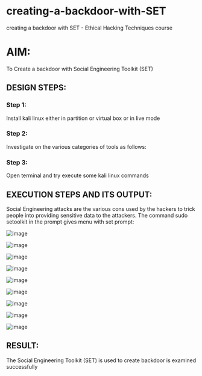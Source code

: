 # creating-a-backdoor-with-SET
creating a backdoor with SET - Ethical Hacking Techniques course

# AIM:
To Create a backdoor with Social Engineering Toolkit (SET)

## DESIGN STEPS:

### Step 1:

Install kali linux either in partition or virtual box or in live mode


### Step 2:

Investigate on the various categories of tools as follows:

### Step 3:

Open terminal and try execute some kali linux commands

## EXECUTION STEPS AND ITS OUTPUT:
Social Engineering attacks are the various cons used by the hackers to trick people into providing sensitive data to the attackers. 
The command sudo setoolkit in the prompt gives menu with set prompt:

![image](https://github.com/Sahithya373/creating-a-backdoor-with-SET/assets/147017926/3dc89e19-a0be-4297-afad-0960fad17ea1)

![image](https://github.com/Sahithya373/creating-a-backdoor-with-SET/assets/147017926/8bccbb59-29aa-4290-af1a-44330c162f0d)

![image](https://github.com/Sahithya373/creating-a-backdoor-with-SET/assets/147017926/374312d0-44d9-41b1-a07c-d77faa361c38)

![image](https://github.com/Sahithya373/creating-a-backdoor-with-SET/assets/147017926/a58026ad-3d80-4e7c-aceb-4a49759011c0)

![image](https://github.com/Sahithya373/creating-a-backdoor-with-SET/assets/147017926/7e1cf71e-2a51-471e-a929-7cc69a8fada0)

![image](https://github.com/Sahithya373/creating-a-backdoor-with-SET/assets/147017926/513292ff-8780-42da-8a95-dcd9ce940878)

![image](https://github.com/Sahithya373/creating-a-backdoor-with-SET/assets/147017926/5e5cedba-ad68-4c61-add3-257c78be6e40)

![image](https://github.com/Sahithya373/creating-a-backdoor-with-SET/assets/147017926/9353608d-001f-4282-98b6-47ff483e8902)

![image](https://github.com/Sahithya373/creating-a-backdoor-with-SET/assets/147017926/1290ad1d-2a0c-4711-aea4-eee96b6a8a13)


## RESULT:
The Social Engineering Toolkit (SET) is used to create backdoor is  examined successfully
